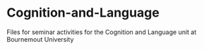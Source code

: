 # Cognition-and-Language
Files for seminar activities for the Cognition and Language unit at Bournemout University
